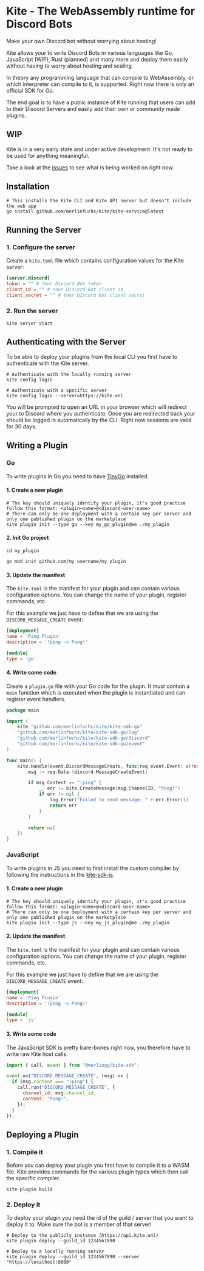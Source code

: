 # Kite - The WebAssembly runtime for Discord Bots

Make your own Discord bot without worrying about hosting!

Kite allows your to write Discord Bots in various languages like Go, JavaScript (WIP), Rust (planned) and many more and deploy them easily without having to worry about hosting and scaling.

In theory any programming language that can compile to WebAssembly, or which interpreter can compile to it, is supported. Right now there is only an official SDK for Go.

The end goal is to have a public instance of Kite running that users can add to their Discord Servers and easily add their own or community made plugins.

## WIP

Kite is in a very early state and under active development. It's not ready to be used for anything meaningful.

Take a look at the [issues](https://github.com/merlinfuchs/kite/issues) to see what is being worked on right now.

## Installation

```shell
# This installs the Kite CLI and Kite API server but doesn't include the web app
go install github.com/merlinfuchs/kite/kite-service@latest
```

## Running the Server

### 1. Configure the server

Create a `kite.toml` file which contains configuration values for the Kite server:

```toml
[server.discord]
token = "" # Your Discord Bot token
client_id = "" # Your Discord Bot client id
client_secret = "" # Your DIscord Bot client secret
```

### 2. Run the server

```shell
kite server start
```

## Authenticating with the Server

To be able to deploy your plugins from the local CLI you first have to authenticate with the Kite server.

```shell
# Authenticate with the locally running server
kite config login

# Authenticate with a specific server
kite config login --server=https://kite.onl
```

You will be prompted to open an URL in your browser which will redirect your to Discord where you authenticate. Once you are redirected back your should be logged in automatically by the CLI. Right now sessions are valid for 30 days.

## Writing a Plugin

### Go

To write plugins in Go you need to have [TinyGo](https://tinygo.org/getting-started/install/) installed.

#### 1. Create a new plugin

```shell
# The key should uniquely identify your plugin, it's good practice follow this format: <plugin–name>@<discord-user-name>
# There can only be one deployment with a certain key per server and only one published plugin on the marketplace
kite plugin init --type go --key my_go_plugin@me ./my_plugin
```

#### 2. Init Go project

```shell
cd my_plugin

go mod init github.com/my_username/my_plugin
```

#### 3. Update the manifest

The `kite.toml` is the manifest for your plugin and can contain various configuration options. You can change the name of your plugin, register commands, etc.

For this example we just have to define that we are using the `DISCORD_MESSAGE_CREATE` event:

```toml
[deployment]
name = 'Ping Plugin'
description = '!ping -> Pong!'

[module]
type = 'go'
```

#### 4. Write some code

Create a `plugin.go` file with your Go code for the plugin. It must contain a `main` function which is executed when the plugin is instantiated and can register event handlers.

```go
package main

import (
    kite "github.com/merlinfuchs/kite/kite-sdk-go"
    "github.com/merlinfuchs/kite/kite-sdk-go/log"
    "github.com/merlinfuchs/kite/kite-sdk-go/discord"
    "github.com/merlinfuchs/kite/kite-sdk-go/event"
)

func main() {
    kite.Handle(event.DiscordMessageCreate, func(req event.Event) error {
        msg := req.Data.(discord.MessageCreateEvent)

        if msg.Content == "!ping" {
            _, err := kite.CreateMessage(msg.ChannelID, "Pong!")
            if err != nil {
                log.Error("Failed to send message: " + err.Error())
                return err
            }
        }

        return nil
    })
}
```

### JavaScript

To write plugins in JS you need to first install the custom compiler by following the instructions in the [kite-sdk-js](kite-sdk-js).

#### 1. Create a new plugin

```shell
# The key should uniquely identify your plugin, it's good practice follow this format: <plugin–name>@<discord-user-name>
# There can only be one deployment with a certain key per server and only one published plugin on the marketplace
kite plugin init --type js --key my_js_plugin@me ./my_plugin
```

#### 2. Update the manifest

The `kite.toml` is the manifest for your plugin and can contain various configuration options. You can change the name of your plugin, register commands, etc.

For this example we just have to define that we are using the `DISCORD_MESSAGE_CREATE` event:

```toml
[deployment]
name = 'Ping Plugin'
description = '!ping -> Pong!'

[module]
type = 'js'
```

#### 3. Write some code

The JavaScript SDK is pretty bare-bones right now, you therefore have to write raw Kite host calls.

```js
import { call, event } from "@merlingg/kite-sdk";

event.on("DISCORD_MESSAGE_CREATE", (msg) => {
  if (msg.content === "!ping") {
    call.run("DISCORD_MESSAGE_CREATE", {
      channel_id: msg.channel_id,
      content: "Pong!",
    });
  }
});
```

## Deploying a Plugin

### 1. Compile it

Before you can deploy your plugin you first have to compile it to a WASM file. Kite provides commands for the various plugin types which then call the specific compiler.

```shell
kite plugin build
```

### 2. Deploy it

To deploy your plugin you need the id of the guild / server that you want to deploy it to. Make sure the bot is a member of that server!

```shell
# Deploy to the publicly instance (https://api.kite.onl)
kite plugin deploy --guild_id 1234567890

# Deploy to a locally running server
kite plugin deploy --guild_id 1234567890 --server "https://localhost:8080"
```
